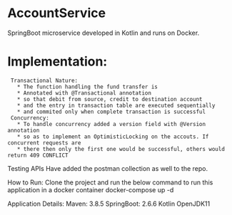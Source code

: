 # AccountService
SpringBoot microservice developed in Kotlin and runs on Docker.

# Implementation:

     Transactional Nature: 
       * The function handling the fund transfer is
       * Annotated with @Transactional annotation
       * so that debit from source, credit to destination account 
       * and the entry in transaction table are executed sequentially
       * and commited only when complete transaction is successful
     Concurrency: 
       * To handle concurrency added a version field with @Version annotation
       * so as to implement an OptimisticLocking on the accouts. If concurrent requests are 
       * there then only the first one would be successful, others would return 409 CONFLICT
     
Testing APIs
Have added the postman collection as well to the repo.

How to Run:
Clone the project and run the below command to run this application in a docker container
docker-compose up -d 

Application Details:
Maven: 3.8.5
SpringBoot: 2.6.6
Kotlin
OpenJDK11
